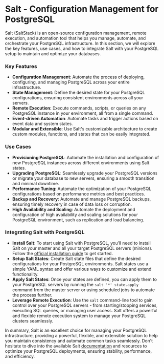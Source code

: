 # Salt - Configuration Management for PostgreSQL

Salt (SaltStack) is an open-source configuration management, remote execution, and automation tool that helps you manage, automate, and orchestrate your PostgreSQL infrastructure. In this section, we will explore the key features, use cases, and how to integrate Salt with your PostgreSQL setup to maintain and optimize your databases.

### Key Features

- **Configuration Management**: Automate the process of deploying, configuring, and managing PostgreSQL across your entire infrastructure.
- **State Management**: Define the desired state for your PostgreSQL configurations, ensuring consistent environments across all your servers.
- **Remote Execution**: Execute commands, scripts, or queries on any PostgreSQL instance in your environment, all from a single command.
- **Event-driven Automation**: Automate tasks and trigger actions based on event data and system states.
- **Modular and Extensible**: Use Salt's customizable architecture to create custom modules, functions, and states that can be easily integrated.

### Use Cases

- **Provisioning PostgreSQL**: Automate the installation and configuration of new PostgreSQL instances across different environments using Salt states.
- **Upgrading PostgreSQL**: Seamlessly upgrade your PostgreSQL versions or migrate your database to new servers, ensuring a smooth transition and minimal downtime.
- **Performance Tuning**: Automate the optimization of your PostgreSQL configurations based on performance metrics and best practices.
- **Backup and Recovery**: Automate and manage PostgreSQL backups, ensuring timely recovery in case of data loss or corruption.
- **High Availability and Scaling**: Automate the deployment and configuration of high availability and scaling solutions for your PostgreSQL environment, such as replication and load balancing.

### Integrating Salt with PostgreSQL

- **Install Salt**: To start using Salt with PostgreSQL, you'll need to install Salt on your master and all your target PostgreSQL servers (minions). Follow the [official installation guide](https://docs.saltproject.io/en/latest/topics/installation/index.html) to get started.
- **Setup Salt States**: Create Salt state files that define the desired configurations for your PostgreSQL environments. Salt states use a simple YAML syntax and offer various ways to customize and extend functionality.
- **Apply Salt States**: Once your states are defined, you can apply them to your PostgreSQL servers by running the `salt '*' state.apply` command from the master server or using scheduled jobs to automate the process further.
- **Leverage Remote Execution**: Use the `salt` command-line tool to gain control over your PostgreSQL servers - from starting/stopping services, executing SQL queries, or managing user access. Salt offers a powerful and flexible remote execution system to manage your PostgreSQL clusters seamlessly.

In summary, Salt is an excellent choice for managing your PostgreSQL infrastructure, providing a powerful, flexible, and extensible solution to help you maintain consistency and automate common tasks seamlessly. Don't hesitate to dive into the available Salt [documentation](https://docs.saltproject.io/) and resources to optimize your PostgreSQL deployments, ensuring stability, performance, and efficiency.